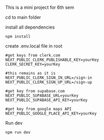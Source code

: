 This is a mini project for 6th sem

cd to main folder

install all dependencies

```
npm install
```

create .env.local file in root

```
#get keys from clerk.com
NEXT_PUBLIC_CLERK_PUBLISHABLE_KEY=yourKey
CLERK_SECRET_KEY=yourKey

#this remains as it is
NEXT_PUBLIC_CLERK_SIGN_IN_URL=/sign-in
NEXT_PUBLIC_CLERK_SIGN_UP_URL=/sign-up

#get key from supabase.com
NEXT_PUBLIC_SUPABASE_URL=yourKey
NEXT_PUBLIC_SUPABASE_API_KEY=yourKey

#get key from google maps API
NEXT_PUBLIC_GOOGLE_PLACE_API_KEY=yourKey
```

Run dev

```
npm run dev
```
